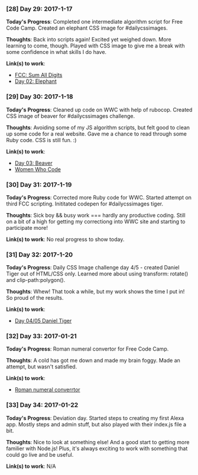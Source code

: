 ### [28] Day 29: 2017-1-17

**Today's Progress**: Completed one intermediate algorithm script for Free Code Camp. Created an elephant CSS image for #dailycssimages.

**Thoughts**: Back into scripts again! Excited yet weighed down. More learning to come, though. Played with CSS image to give me a break with some confidence in what skills I do have.

**Link(s) to work**:
* [FCC: Sum All Digits](https://github.com/digilou/freecodecamp/blob/master/intermediate-algorithms/sum-all-numbers.js)
* [Day 02: Elephant](http://codepen.io/digilou/full/QdGQvr/)

### [29] Day 30: 2017-1-18

**Today's Progress**: Cleaned up code on WWC with help of rubocop. Created CSS image of beaver for #dailycssimages challenge.

**Thoughts**: Avoiding some of my JS algorithm scripts, but felt good to clean up some code for a real website. Gave me a chance to read through some Ruby code. CSS is still fun. :)

**Link(s) to work**:
* [Day 03: Beaver](http://codepen.io/digilou/full/pRRNVO/)
* [Women Who Code](https://womenwhocode.com)

### [30] Day 31: 2017-1-19

**Today's Progress**: Corrected more Ruby code for WWC. Started attempt on third FCC scripting. Inititated codepen for #dailycssimages tiger.

**Thoughts**: Sick boy && busy work === hardly any productive coding. Still on a bit of a high for getting my correctiong into WWC site and starting to participate more!

**Link(s) to work**:
No real progress to show today.

### [31] Day 32: 2017-1-20

**Today's Progress**: Daily CSS Image challenge day 4/5 - created Daniel Tiger out of HTML/CSS only. Learned more about using transform: rotate() and clip-path:polygon().

**Thoughts**: Whew! That took a while, but my work shows the time I put in! So proud of the results.

**Link(s) to work**:
* [Day 04/05 Daniel Tiger](http://codepen.io/digilou/full/ygMMmX/)

### [32] Day 33: 2017-01-21

**Today's Progress**: Roman numeral convertor for Free Code Camp.

**Thoughts**: A cold has got me down and made my brain foggy. Made an attempt, but wasn't satisfied.

**Link(s) to work**:
* [Roman numeral converrtor]()

### [33] Day 34: 2017-01-22

**Today's Progress**: Deviation day. Started steps to creating my first Alexa app. Mostly steps and admin stuff, but also played with their index.js file a bit.

**Thoughts**: Nice to look at something else! And a good start to getting more familier with Node.js! Plus, it's always exciting to work with something that could go live and be useful.

**Link(s) to work**: N/A
